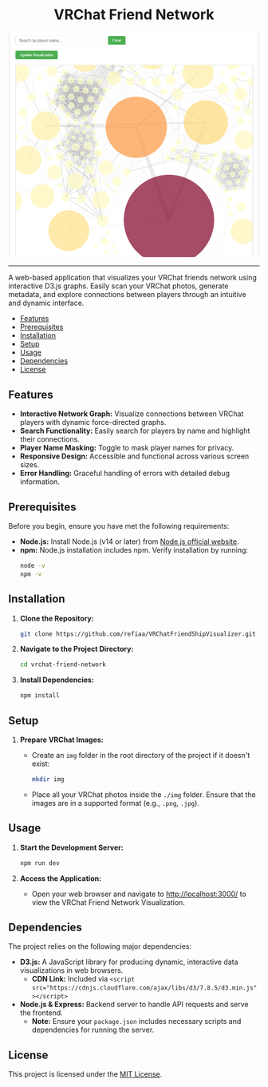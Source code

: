 
<div align="center">

# VRChat Friend Network

![preview](./image/view.png)

<div align="left">

---

A web-based application that visualizes your VRChat friends network using interactive D3.js graphs. Easily scan your VRChat photos, generate metadata, and explore connections between players through an intuitive and dynamic interface.

- [Features](#features)
- [Prerequisites](#prerequisites)
- [Installation](#installation)
- [Setup](#setup)
- [Usage](#usage)
- [Dependencies](#dependencies)
- [License](#license)

## Features

- **Interactive Network Graph:** Visualize connections between VRChat players with dynamic force-directed graphs.
- **Search Functionality:** Easily search for players by name and highlight their connections.
- **Player Name Masking:** Toggle to mask player names for privacy.
- **Responsive Design:** Accessible and functional across various screen sizes.
- **Error Handling:** Graceful handling of errors with detailed debug information.

## Prerequisites

Before you begin, ensure you have met the following requirements:

- **Node.js:** Install Node.js (v14 or later) from [Node.js official website](https://nodejs.org/).
- **npm:** Node.js installation includes npm. Verify installation by running:
  ```bash
  node -v
  npm -v
  ```

## Installation

1. **Clone the Repository:**
   ```bash
   git clone https://github.com/refiaa/VRChatFriendShipVisualizer.git
   ```
   
2. **Navigate to the Project Directory:**
   ```bash
   cd vrchat-friend-network
   ```

3. **Install Dependencies:**
   ```bash
   npm install
   ```

## Setup

1. **Prepare VRChat Images:**
   
   - Create an `img` folder in the root directory of the project if it doesn't exist:
     ```bash
     mkdir img
     ```
   - Place all your VRChat photos inside the `./img` folder. Ensure that the images are in a supported format (e.g., `.png`, `.jpg`).

## Usage

1. **Start the Development Server:**
   ```bash
   npm run dev
   ```

2. **Access the Application:**
   
   - Open your web browser and navigate to [http://localhost:3000/](http://localhost:3000/) to view the VRChat Friend Network Visualization.

## Dependencies

The project relies on the following major dependencies:

- **D3.js:** A JavaScript library for producing dynamic, interactive data visualizations in web browsers.
  - **CDN Link:** Included via `<script src="https://cdnjs.cloudflare.com/ajax/libs/d3/7.8.5/d3.min.js"></script>`
- **Node.js & Express:** Backend server to handle API requests and serve the frontend.
  - **Note:** Ensure your `package.json` includes necessary scripts and dependencies for running the server.

## License

This project is licensed under the [MIT License](LICENSE).
